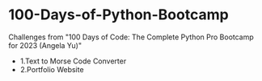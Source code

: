 # 100-Days-of-Python-Bootcamp
Challenges from "100 Days of Code: The Complete Python Pro Bootcamp for 2023 (Angela Yu)"

- 1.Text to Morse Code Converter
- 2.Portfolio Website
